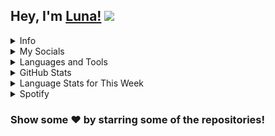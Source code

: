 ## Hey, I'm [Luna!](https://lunas.quest) <img src="https://raw.githubusercontent.com/iamtherealluna/master/wave.gif" width="30px">

<details><summary>Info</summary>
<p>

- 🔭 I’m currently working on [HyberHost](https://hyberhost.com/).
- 🌱 I’m currently learning TypeScript / C#.
- 🏫 I’m currently studying [BSc (Honours) Computing and IT (Communications and Networking)](http://www.open.ac.uk/courses/computing-it/degrees/bsc-computing-it-communications-networking-q62-cnet)
- 💬 Ask me about Game Hosting.
- 📫 How to reach me: **COMING SOON**
- 😄 Pronouns: She/Her
- 😎 Fun fact: I spend almost 12 hours listening songs every day.
</p>
</details>

<details><summary>My Socials</summary>
<p>

<!-- [![Twitter: HeyJack0001](https://img.shields.io/twitter/follow/HeyJack0001?style=social)](https://twitter.com/HeyJack0001) -->
<!-- [![Linkedin: HeyJack0001](https://img.shields.io/badge/-HeyJack0001-blue?style=flat-square&logo=Linkedin&logoColor=white&link=https://www.linkedin.com/in/HeyJack0001/)](https://www.linkedin.com/in/HeyJack0001/) -->
[![GitHub IAmTheRealLuna](https://img.shields.io/github/followers/IAmTheRealLuna?label=follow&style=social)](https://github.com/IAmTheRealLuna)
[![Website](https://img.shields.io/badge/PortfolioWebsite-lunas.quest-2648ff?style=flat-square&logo=google-chrome)](https://lunas.quest/)
<!-- [![discord](https://img.shields.io/badge/Discord-HeyJack%230001-7289DA?logo=discord)](https://discordapp.com/users/203317216106512384) -->
</p>
</details>

<details><summary>Languages and Tools</summary>
<p> 

<code><a href="https://www.javascript.com/"><img height="20" src="https://raw.githubusercontent.com/github/explore/80688e429a7d4ef2fca1e82350fe8e3517d3494d/topics/javascript/javascript.png"></a></code>
<code><a href="https://nodejs.org/"><img height="20" src="https://raw.githubusercontent.com/github/explore/80688e429a7d4ef2fca1e82350fe8e3517d3494d/topics/nodejs/nodejs.png"></a></code>
<code><a href="https://reactjs.org/"><img height="20" src="https://raw.githubusercontent.com/github/explore/80688e429a7d4ef2fca1e82350fe8e3517d3494d/topics/react/react.png"></a></code>
<code><a href="https://www.json.org/"><img height="20" src="https://raw.githubusercontent.com/github/explore/80688e429a7d4ef2fca1e82350fe8e3517d3494d/topics/json/json.png"></a></code>
<code><a href="https://es6.io/"><img height="20" src="https://raw.githubusercontent.com/github/explore/80688e429a7d4ef2fca1e82350fe8e3517d3494d/topics/es6/es6.png"></a></code>
<code><a href="https://www.docker.com/"><img height="20" src="https://raw.githubusercontent.com/github/explore/80688e429a7d4ef2fca1e82350fe8e3517d3494d/topics/docker/docker.png"></a></code>
<code><a href="https://babeljs.io/"><img height="20" src="https://raw.githubusercontent.com/github/explore/80688e429a7d4ef2fca1e82350fe8e3517d3494d/topics/babel/babel.png"></a></code>
</p>
</details>

<details><summary>GitHub Stats</summary>
<p>

<a href="https://github.com/IAmTheRealLuna">
 <img align="center" src="https://github-readme-stats.vercel.app/api?username=IAmTheRealLuna&show_icons=true&theme=dark&line_height=27" alt="Luna's github stats"/>
</a>
</p>
</details>

<details><summary>Language Stats for This Week</summary>
<p>

<!--START_SECTION:waka-->
![Code Time](http://img.shields.io/badge/Code%20Time-310%20hrs%2054%20mins-blue)

![Profile Views](http://img.shields.io/badge/Profile%20Views-0-blue)

**🐱 My GitHub Data** 

> 📦 552.2 kB Used in GitHub's Storage 
 > 
> 🏆 1 Contributions in the Year 2023
 > 
> 🚫 Not Opted to Hire
 > 
> 📜 7 Public Repositories 
 > 
> 🔑 7 Private Repositories 
 > 
**I'm a Night 🦉** 

```text
🌞 Morning                0 commits           ░░░░░░░░░░░░░░░░░░░░░░░░░   00.00 % 
🌆 Daytime                46 commits          ███░░░░░░░░░░░░░░░░░░░░░░   10.29 % 
🌃 Evening                229 commits         █████████████░░░░░░░░░░░░   51.23 % 
🌙 Night                  172 commits         ██████████░░░░░░░░░░░░░░░   38.48 % 
```
📅 **I'm Most Productive on Thursday** 

```text
Monday                   67 commits          ████░░░░░░░░░░░░░░░░░░░░░   14.99 % 
Tuesday                  63 commits          ████░░░░░░░░░░░░░░░░░░░░░   14.09 % 
Wednesday                32 commits          ██░░░░░░░░░░░░░░░░░░░░░░░   07.16 % 
Thursday                 153 commits         █████████░░░░░░░░░░░░░░░░   34.23 % 
Friday                   97 commits          █████░░░░░░░░░░░░░░░░░░░░   21.70 % 
Saturday                 27 commits          ██░░░░░░░░░░░░░░░░░░░░░░░   06.04 % 
Sunday                   8 commits           ░░░░░░░░░░░░░░░░░░░░░░░░░   01.79 % 
```


📊 **This Week I Spent My Time On** 

```text
🕑︎ Time Zone: Europe/London

💬 Programming Languages: 
JavaScript               41 mins             █████████████████░░░░░░░░   67.49 % 
GitIgnore file           10 mins             ████░░░░░░░░░░░░░░░░░░░░░   17.14 % 
JSON                     5 mins              ██░░░░░░░░░░░░░░░░░░░░░░░   08.68 % 
AUTO_DETECTED            3 mins              █░░░░░░░░░░░░░░░░░░░░░░░░   05.90 % 
.env file                0 secs              ░░░░░░░░░░░░░░░░░░░░░░░░░   00.78 % 

🔥 Editors: 
WebStorm                 1 hr                █████████████████████████   100.00 % 

🐱‍💻 Projects: 
egg                      53 mins             ██████████████████████░░░   87.62 % 
whenlan                  7 mins              ███░░░░░░░░░░░░░░░░░░░░░░   12.12 % 
Unknown Project          0 secs              ░░░░░░░░░░░░░░░░░░░░░░░░░   00.26 % 

💻 Operating System: 
Windows                  1 hr                █████████████████████████   100.00 % 
```

**I Mostly Code in JavaScript** 

```text
JavaScript               6 repos             ███████████████░░░░░░░░░░   60.00 % 
Lua                      2 repos             █████░░░░░░░░░░░░░░░░░░░░   20.00 % 
PowerShell               1 repo              ██░░░░░░░░░░░░░░░░░░░░░░░   10.00 % 
Python                   1 repo              ██░░░░░░░░░░░░░░░░░░░░░░░   10.00 % 
```



**Timeline**

![Lines of Code chart](https://raw.githubusercontent.com/IAmTheRealLuna/IAmTheRealLuna/master/assets/bar_graph.png)


 Last Updated on 22/04/2023 19:32:09 UTC
<!--END_SECTION:waka-->
</p>
</details>

<details><summary>Spotify</summary>
<p>

[![spotify-github-profile](https://spotify-github-profile.vercel.app/api/view?uid=h0sd8uxnbq3rs51ob32cqilmn&cover_image=true&theme=default)](https://github.com/kittinan/spotify-github-profile)
</p>
</details>

### Show some ❤️ by starring some of the repositories!

